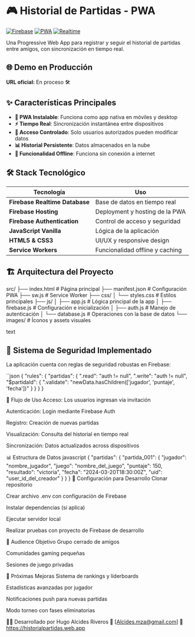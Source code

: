 # 🎮 Historial de Partidas - PWA

[![Firebase](https://img.shields.io/badge/Firebase-Backend-orange)](https://firebase.google.com/)
[![PWA](https://img.shields.io/badge/PWA-Instalable-blueviolet)](https://developer.mozilla.org/en-US/docs/Web/Progressive_web_apps)
[![Realtime](https://img.shields.io/badge/Datos-Tiempo%20Real-green)](https://firebase.google.com/products/realtime-database)

Una Progressive Web App para registrar y seguir el historial de partidas entre amigos, con sincronización en tiempo real.

## 🌐 Demo en Producción
**URL oficial:** En proceso 🛠️

## ✨ Características Principales

- **📱 PWA Instalable**: Funciona como app nativa en móviles y desktop
- **⚡ Tiempo Real**: Sincronización instantánea entre dispositivos
- **🔐 Acceso Controlado**: Solo usuarios autorizados pueden modificar datos
- **📊 Historial Persistente**: Datos almacenados en la nube
- **📴 Funcionalidad Offline**: Funciona sin conexión a internet

## 🛠️ Stack Tecnológico

| Tecnología | Uso |
|------------|-----|
| **Firebase Realtime Database** | Base de datos en tiempo real |
| **Firebase Hosting** | Deployment y hosting de la PWA |
| **Firebase Authentication** | Control de acceso y seguridad |
| **JavaScript Vanilla** | Lógica de la aplicación |
| **HTML5 & CSS3** | UI/UX y responsive design |
| **Service Workers** | Funcionalidad offline y caching |

## 🏗️ Arquitectura del Proyecto

src/
├── index.html # Página principal
├── manifest.json # Configuración PWA
├── sw.js # Service Worker
├── css/
│ └── styles.css # Estilos principales
├── js/
│ ├── app.js # Lógica principal de la app
│ ├── firebase.js # Configuración e inicialización
│ ├── auth.js # Manejo de autenticación
│ └── database.js # Operaciones con la base de datos
└── images/ # Íconos y assets visuales

text

## 🔐 Sistema de Seguridad Implementado

La aplicación cuenta con reglas de seguridad robustas en Firebase:

``json
{
  "rules": {
    "partidas": {
      ".read": "auth != null",
      ".write": "auth != null",
      "$partidaId": {
        ".validate": "newData.hasChildren(['jugador', 'puntaje', 'fecha'])"
      }
    }
  }
}


🚀 Flujo de Uso
Acceso: Los usuarios ingresan via invitación

Autenticación: Login mediante Firebase Auth

Registro: Creación de nuevas partidas

Visualización: Consulta del historial en tiempo real

Sincronización: Datos actualizados across dispositivos

📊 Estructura de Datos
javascript
{
  "partidas": {
    "partida_001": {
      "jugador": "nombre_jugador",
      "juego": "nombre_del_juego",
      "puntaje": 150,
      "resultado": "victoria",
      "fecha": "2024-03-20T18:30:00Z",
      "uid": "user_id_del_creador"
    }
  }
}
🔧 Configuración para Desarrollo
Clonar repositorio

Crear archivo .env con configuración de Firebase

Instalar dependencias (si aplica)

Ejecutar servidor local

Realizar pruebas con proyecto de Firebase de desarrollo

👥 Audience Objetivo
Grupo cerrado de amigos

Comunidades gaming pequeñas

Sesiones de juego privadas

🎯 Próximas Mejoras
Sistema de rankings y líderboards

Estadísticas avanzadas por jugador

Notificaciones push para nuevas partidas

Modo torneo con fases eliminatorias

👨‍💻 Desarrollado por
Hugo Alcides Riveros
📧 [Alcides.mza@gmail.com]
🔗 https://historialpartidas.web.app


